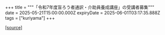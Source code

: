 +++
title = """「令和7年度盲ろう者通訳・介助員養成講座」の受講者募集"""
date = 2025-05-21T15:00:00.000Z
expiryDate = 2025-06-01T03:17:35.888Z
tags = ["kuriyama"]
+++


[[source]](https://www.town.kuriyama.hokkaido.jp/soshiki/39/31900.html)

